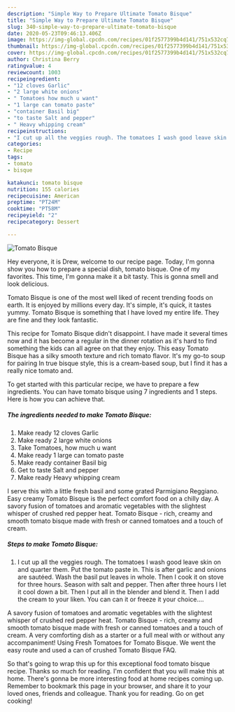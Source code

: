 ```yaml
---
description: "Simple Way to Prepare Ultimate Tomato Bisque"
title: "Simple Way to Prepare Ultimate Tomato Bisque"
slug: 340-simple-way-to-prepare-ultimate-tomato-bisque
date: 2020-05-23T09:46:13.406Z
image: https://img-global.cpcdn.com/recipes/01f2577399b4d141/751x532cq70/tomato-bisque-recipe-main-photo.jpg
thumbnail: https://img-global.cpcdn.com/recipes/01f2577399b4d141/751x532cq70/tomato-bisque-recipe-main-photo.jpg
cover: https://img-global.cpcdn.com/recipes/01f2577399b4d141/751x532cq70/tomato-bisque-recipe-main-photo.jpg
author: Christina Berry
ratingvalue: 4
reviewcount: 1003
recipeingredient:
- "12 cloves Garlic"
- "2 large white onions"
- " Tomatoes how much u want"
- "1 large can tomato paste"
- "container Basil big"
- "to taste Salt and pepper"
- " Heavy whipping cream"
recipeinstructions:
- "I cut up all the veggies rough. The tomatoes I wash good leave skin on and quarter them. Put the tomato paste in. This is after garlic and onions are sautéed. Wash the basil put leaves in whole. Then I cook it on stove for three hours. Season with salt and pepper. Then after three hours I let it cool down a bit. Then I put all in the blender and blend it. Then I add the cream to your liken. You can can it or freeze it your choice...."
categories:
- Recipe
tags:
- tomato
- bisque

katakunci: tomato bisque 
nutrition: 155 calories
recipecuisine: American
preptime: "PT24M"
cooktime: "PT58M"
recipeyield: "2"
recipecategory: Dessert

---
```



![Tomato Bisque](https://img-global.cpcdn.com/recipes/01f2577399b4d141/751x532cq70/tomato-bisque-recipe-main-photo.jpg)

Hey everyone, it is Drew, welcome to our recipe page. Today, I'm gonna show you how to prepare a special dish, tomato bisque. One of my favorites. This time, I'm gonna make it a bit tasty. This is gonna smell and look delicious.

Tomato Bisque is one of the most well liked of recent trending foods on earth. It is enjoyed by millions every day. It's simple, it's quick, it tastes yummy. Tomato Bisque is something that I have loved my entire life. They are fine and they look fantastic.

This recipe for Tomato Bisque didn&#39;t disappoint. I have made it several times now and it has become a regular in the dinner rotation as it&#39;s hard to find something the kids can all agree on that they enjoy. This easy Tomato Bisque has a silky smooth texture and rich tomato flavor. It&#39;s my go-to soup for pairing In true bisque style, this is a cream-based soup, but I find it has a really nice tomato and.


To get started with this particular recipe, we have to prepare a few ingredients. You can have tomato bisque using 7 ingredients and 1 steps. Here is how you can achieve that.

<!--inarticleads1-->

##### The ingredients needed to make Tomato Bisque:

1. Make ready 12 cloves Garlic
1. Make ready 2 large white onions
1. Take  Tomatoes, how much u want
1. Make ready 1 large can tomato paste
1. Make ready container Basil big
1. Get to taste Salt and pepper
1. Make ready  Heavy whipping cream


I serve this with a little fresh basil and some grated Parmigiano Reggiano. Easy creamy Tomato Bisque is the perfect comfort food on a chilly day. A savory fusion of tomatoes and aromatic vegetables with the slightest whisper of crushed red pepper heat. Tomato Bisque - rich, creamy and smooth tomato bisque made with fresh or canned tomatoes and a touch of cream. 

<!--inarticleads2-->

##### Steps to make Tomato Bisque:

1. I cut up all the veggies rough. The tomatoes I wash good leave skin on and quarter them. Put the tomato paste in. This is after garlic and onions are sautéed. Wash the basil put leaves in whole. Then I cook it on stove for three hours. Season with salt and pepper. Then after three hours I let it cool down a bit. Then I put all in the blender and blend it. Then I add the cream to your liken. You can can it or freeze it your choice....


A savory fusion of tomatoes and aromatic vegetables with the slightest whisper of crushed red pepper heat. Tomato Bisque - rich, creamy and smooth tomato bisque made with fresh or canned tomatoes and a touch of cream. A very comforting dish as a starter or a full meal with or without any accompaniment! Using Fresh Tomatoes for Tomato Bisque. We went the easy route and used a can of crushed Tomato Bisque FAQ. 

So that's going to wrap this up for this exceptional food tomato bisque recipe. Thanks so much for reading. I'm confident that you will make this at home. There's gonna be more interesting food at home recipes coming up. Remember to bookmark this page in your browser, and share it to your loved ones, friends and colleague. Thank you for reading. Go on get cooking!
